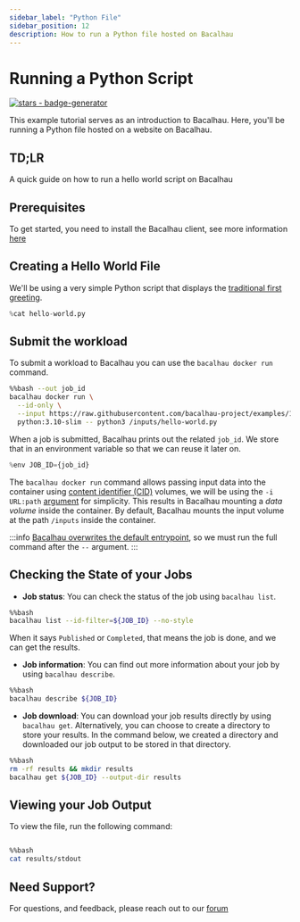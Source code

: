 ```yaml
---
sidebar_label: "Python File"
sidebar_position: 12
description: How to run a Python file hosted on Bacalhau
---
```

# Running a Python Script


[![stars - badge-generator](https://img.shields.io/github/stars/bacalhau-project/bacalhau?style=social)](https://github.com/bacalhau-project/bacalhau)

This example tutorial serves as an introduction to Bacalhau. Here, you'll be running a Python file hosted on a website on Bacalhau.

## TD;LR
A quick guide on how to run a hello world script on Bacalhau

## Prerequisites

To get started, you need to install the Bacalhau client, see more information [here](https://docs.bacalhau.org/getting-started/installation)

## Creating a Hello World File

We'll be using a very simple Python script that displays the [traditional first greeting](https://en.wikipedia.org/wiki/%22Hello,_World!%22_program).


```python
%cat hello-world.py
```

## Submit the workload

To submit a workload to Bacalhau you can use the `bacalhau docker run` command.


```bash
%%bash --out job_id
bacalhau docker run \
  --id-only \
  --input https://raw.githubusercontent.com/bacalhau-project/examples/151eebe895151edd83468e3d8b546612bf96cd05/workload-onboarding/trivial-python/hello-world.py \
  python:3.10-slim -- python3 /inputs/hello-world.py
```

When a job is submitted, Bacalhau prints out the related `job_id`. We store that in an environment variable so that we can reuse it later on.


```python
%env JOB_ID={job_id}
```

The `bacalhau docker run` command allows passing input data into the container using [content identifier (CID)](https://github.com/multiformats/cid) volumes, we will be using the `-i URL:path` [argument](https://docs.bacalhau.org/all-flags#docker-run) for simplicity. This results in Bacalhau mounting a *data volume* inside the container. By default, Bacalhau mounts the input volume at the path `/inputs` inside the container.

:::info
[Bacalhau overwrites the default entrypoint](https://github.com/filecoin-project/bacalhau/blob/v0.2.3/cmd/bacalhau/docker_run.go#L64), so we must run the full command after the `--` argument.
:::

## Checking the State of your Jobs

- **Job status**: You can check the status of the job using `bacalhau list`.


```bash
%%bash
bacalhau list --id-filter=${JOB_ID} --no-style
```

When it says `Published` or `Completed`, that means the job is done, and we can get the results.

- **Job information**: You can find out more information about your job by using `bacalhau describe`.


```bash
%%bash
bacalhau describe ${JOB_ID}
```

- **Job download**: You can download your job results directly by using `bacalhau get`. Alternatively, you can choose to create a directory to store your results. In the command below, we created a directory and downloaded our job output to be stored in that directory.


```bash
%%bash
rm -rf results && mkdir results
bacalhau get ${JOB_ID} --output-dir results
```

## Viewing your Job Output

To view the file, run the following command:


```bash

%%bash
cat results/stdout

```

## Need Support?

For questions, and feedback, please reach out to our [forum](https://github.com/filecoin-project/bacalhau/discussions)
